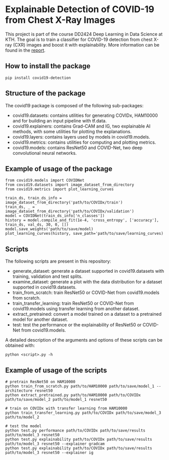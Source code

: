 # Explainable Detection of COVID-19 from Chest X-Ray Images
This project is part of the course DD2424 Deep Learning in Data Science at KTH. The goal is to train a classifier for COVID-19 detection from chest X-ray (CXR) images and boost it with explainability. More information can be found in the [report](docs/report.pdf).

## How to install the package
```
pip install covid19-detection
```

## Structure of the package

The covid19 package is composed of the following sub-packages:
- covid19.datasets: contains utilities for generating COVIDx, HAM10000 and for building an input pipeline with tf.data.
- covid19.explainers: contains Grad-CAM and IG, two explainable AI methods, with some utilities for plotting the explanations.
- covid19.layers: contains layers used by models in covid19.models.
- covid19.metrics: contains utilities for computing and plotting metrics.
- covid19.models: contains ResNet50 and COVID-Net, two deep convolutional neural networks.

## Example of usage of the package

```
from covid19.models import COVIDNet
from covid19.datasets import image_dataset_from_directory
from covid19.metrics import plot_learning_curves

train_ds, train_ds_info = image_dataset_from_directory('path/to/COVIDx/train')
train_ds, _ = image_dataset_from_directory('path/to/COVIDx/validation')
model = COVIDNet(train_ds_info['n_classes'])
history = model.compile_and_fit(1e-4, 'cross_entropy', ['accuracy'], train_ds, val_ds, 30, 0, [])
model.save_weights('path/to/save/model)
plot_learning_curves(history, save_path='path/to/save/learning_curves)
```

## Scripts

The following scripts are present in this repository:
- generate_dataset: generate a dataset supported in covid19.datasets with training, validation and test splits.
- examine_dataset: generate a plot with the data distribution for a dataset supported in covid19.datasets.
- train_from_scratch: train ResNet50 or COVID-Net from covid19.models from scratch.
- train_transfer_learning: train ResNet50 or COVID-Net from covid19.models using transfer learning from another dataset.
- extract_pretrained: convert a model trained on a dataset to a pretrained model for another dataset.
- test: test the performance or the explainability of ResNet50 or COVID-Net from covid19.models.

A detailed description of the arguments and options of these scripts can be obtained with:
```
python <script>.py -h
```

## Example of usage of the scripts

```
# pretrain ResNet50 on HAM10000
python train_from_scratch.py path/to/HAM10000 path/to/save/model_1 --architecture resnet50
python extract_pretrained.py path/to/HAM10000 path/to/COVIDx path/to/save/model_2 path/to/model_1 resnet50

# train on COVIDx with transfer learning from HAM10000
python train_transfer_learning.py path/to/COVIDx path/to/save/model_3 path/to/model_2

# test the model
python test.py performance path/to/COVIDx path/to/save/results path/to/model_3 resnet50
python test.py explainability path/to/COVIDx path/to/save/results path/to/model_3 resnet50 --explainer gradcam
python test.py explainability path/to/COVIDx path/to/save/results path/to/model_3 resnet50 --explainer ig
```
